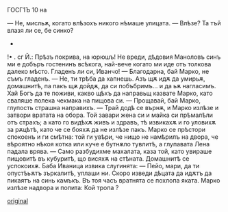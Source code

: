 ﻿ГОСГ1Ъ
10
на

— Не, мисльѫ, когато влѣзохъ никого нѣмаше улицата.
— Влѣзе? Та тъй влазя ли се, бе синко?


-
!• .
сг
Й.:
Прѣзъ покрива, на юрюшъ! Не вреди, дѣдовия Маноловъ синъ ми е добъръ гостенинъ всѣкога, най-вече когато ми иде отъ толкова далеко мѣсто. Гладенъ ли си, Иванчо!
— Благодарна, бай Марко, не съмъ гладенъ.
— Не, ти трѣба да хапнешь. Азъ щѫ идѫ да умирьѫ, домашнитѣ, па пакъ щѫ дойдѫ, да си побъбримъ... и да ьѫ нагласимъ. Хай Богъ да те поживи, какво щѣхъ да направьщ казвате Марко, като сваляше полека чекмака на пищова си.
— Прощавай, бай Марко, глупость страшна направихъ.
— Трай додѣ се върнѫ, и Марко излѣзе и затвори вратата на обора.
Той завари жена си и майка си прѣмалѣли отъ страхъ; а като го видѣхѫ живъ и здравъ, тѣ извикахѫ и го уловихѫ за рѫцѣтѣ, като че се бояхѫ да не излѣзе пакъ. Марко се прѣстори спокоенъ и ги смѣтна: той ги увѣри, че нищо не намѣрилъ на двора, че вѣроятно нѣкоя котка или куче е бутнѫло тувлитѣ, а глупавата Лена падала врява.
— Само разбудихме махалата, каза той, като увираше пищовитѣ въ кубуритѣ, що висяхѫ на стѣната.
Домашнитѣ се успокоихѫ.
Баба Иваница извика слугинята:
— Пейо, мари, да ти опустѣьѫтъ зъркалитѣ, уплаши ни. Скоро изведи дѣцата да идѫтъ да пикаятъ на синь камъкъ.
Въ тоя часъ вратнята се похлопа яката. Марко излѣзе надвора и попита: Кой тропа ?

[original](images/017.jpg)